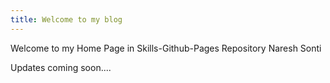 ```yaml
---
title: Welcome to my blog
---
```


Welcome to my Home Page in Skills-Github-Pages Repository
Naresh Sonti


Updates coming soon....
